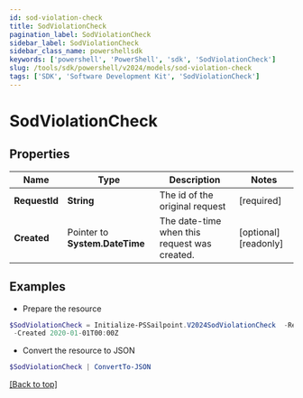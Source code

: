 ```yaml
---
id: sod-violation-check
title: SodViolationCheck
pagination_label: SodViolationCheck
sidebar_label: SodViolationCheck
sidebar_class_name: powershellsdk
keywords: ['powershell', 'PowerShell', 'sdk', 'SodViolationCheck'] 
slug: /tools/sdk/powershell/v2024/models/sod-violation-check
tags: ['SDK', 'Software Development Kit', 'SodViolationCheck']
---
```



# SodViolationCheck

## Properties

Name | Type | Description | Notes
------------ | ------------- | ------------- | -------------
**RequestId** |  **String** | The id of the original request | [required]
**Created** |  Pointer to **System.DateTime** | The date-time when this request was created. | [optional] [readonly] 

## Examples

- Prepare the resource
```powershell
$SodViolationCheck = Initialize-PSSailpoint.V2024SodViolationCheck  -RequestId 089899f13a8f4da7824996191587bab9 `
 -Created 2020-01-01T00:00Z
```

- Convert the resource to JSON
```powershell
$SodViolationCheck | ConvertTo-JSON
```


[[Back to top]](#) 

